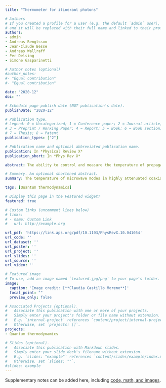 ```yaml
---
title: "Thermometer for itinerant photons"

# Authors
# If you created a profile for a user (e.g. the default `admin` user), write the username (folder name) here
# and it will be replaced with their full name and linked to their profile.
authors:
- admin
- Andreas Bengtsson
- Jean-Claude Besse
- Andreas Wallraff
- Per Delsing
- Simone Gasparinetti

# Author notes (optional)
#author_notes:
#- "Equal contribution"
#- "Equal contribution"

date: "2020-12"
doi: ""

# Schedule page publish date (NOT publication's date).
publishDate: "2020-12"

# Publication type.
# Legend: 0 = Uncategorized; 1 = Conference paper; 2 = Journal article;
# 3 = Preprint / Working Paper; 4 = Report; 5 = Book; 6 = Book section;
# 7 = Thesis; 8 = Patent
publication_types: ["2"]

# Publication name and optional abbreviated publication name.
publication: In *Physical Review X*
publication_short: In *Phys Rev X*

abstract: The ability to control and measure the temperature of propagating microwave modes down to very low temperatures is indispensable for quantum information processing and may open opportunities for studies of heat transport at the nanoscale, also in the quantum regime. Here, we propose and experimentally demonstrate primary thermometry of propagating microwaves using a transmon-type superconducting circuit. Our device operates continuously, with a sensitivity down to 4×10−4 photons/√Hz and a bandwidth of 40 MHz. We measure the thermal occupation of the modes of a highly attenuated coaxial cable in a range of 0.001 to 0.4 thermal photons, corresponding to a temperature range from 35 mK to 210 mK at a frequency around 5 GHz. To increase the radiation temperature in a controlled fashion, we either inject calibrated, wideband digital noise, or heat the device and its environment. This thermometry scheme can find applications in benchmarking and characterization of cryogenic microwave setups, temperature measurements in hybrid quantum systems, and quantum thermodynamics.

# Summary. An optional shortened abstract.
summary: The temperature of microwave modes in highly attenuated coaxial line in cryogenic environment is measured from the coherent photon scattering by a superconducting qubit.

tags: [Quantum thermodynamics]

# Display this page in the Featured widget?
featured: true

# Custom links (uncomment lines below)
# links:
# - name: Custom Link
#   url: http://example.org

url_pdf: 'https://link.aps.org/pdf/10.1103/PhysRevX.10.041054'
url_code: ''
url_dataset: ''
url_poster: ''
url_project: ''
url_slides: ''
url_source: ''
url_video: ''

# Featured image
# To use, add an image named `featured.jpg/png` to your page's folder.
image:
  caption: 'Image credit: [**Claudia Castillo Moreno**]'
  focal_point: ""
  preview_only: false

# Associated Projects (optional).
#   Associate this publication with one or more of your projects.
#   Simply enter your project's folder or file name without extension.
#   E.g. `internal-project` references `content/project/internal-project/index.md`.
#   Otherwise, set `projects: []`.
projects:
- Quantum thermodynamics

# Slides (optional).
#   Associate this publication with Markdown slides.
#   Simply enter your slide deck's filename without extension.
#   E.g. `slides: "example"` references `content/slides/example/index.md`.
#   Otherwise, set `slides: ""`.
#slides: example
---
```



Supplementary notes can be added here, including [code, math, and images](https://wowchemy.com/docs/writing-markdown-latex/).
